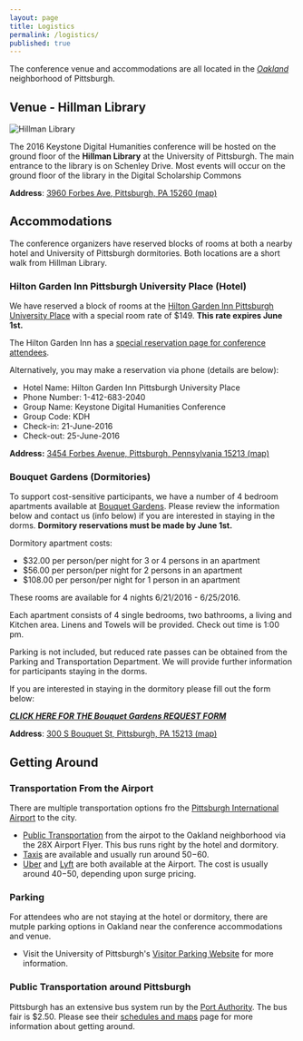 ```yaml
---
layout: page
title: Logistics
permalink: /logistics/
published: true
---
```



The conference venue and accommodations are all located in the [*Oakland*](https://en.wikipedia.org/wiki/Oakland_(Pittsburgh)) neighborhood of Pittsburgh.

## Venue - Hillman Library

![Hillman Library](http://www.tour.pitt.edu/sites/default/files/styles/galleriffic_slide/public/hillman2.jpg)

The 2016 Keystone Digital Humanities conference will be hosted on the ground floor of the **Hillman Library** at the University of Pittsburgh. The main entrance to the library is on Schenley Drive. Most events will occur on the ground floor of the library in the Digital Scholarship Commons


**Address**: [3960 Forbes Ave, Pittsburgh, PA 15260 (map)](https://www.google.com/maps/place/Hillman+Library/@40.4425566,-79.9563078,17z/data=!3m2!4b1!5s0x8834f228612ae9a3:0x93674d10801f4b7!4m2!3m1!1s0x8834f2288f5072bb:0x6a686f3fc76a4cd1)



## Accommodations

The conference organizers have reserved blocks of rooms at both a nearby hotel and University of Pittsburgh dormitories. Both locations are a short walk from Hillman Library.

### Hilton Garden Inn Pittsburgh University Place (Hotel)
We have reserved a block of rooms at the [Hilton Garden Inn Pittsburgh University Place](http://hiltongardeninn.hilton.com/en/gi/hotels/index.jhtml?ctyhocn=PITUCGI) with a special room rate of $149. **This rate expires June 1st.**

The Hilton Garden Inn has a [special reservation page for conference attendees](http://hiltongardeninn.hilton.com/en/gi/groups/personalized/P/PITUCGI-KDH-20160621/index.jhtml).

Alternatively, you may make a reservation via phone (details are below):

- Hotel Name: Hilton Garden Inn Pittsburgh University Place
- Phone Number: 1-412-683-2040
- Group Name: Keystone Digital Humanities Conference
- Group Code: KDH
- Check-in: 21-June-2016
- Check-out: 25-June-2016

**Address:** [3454 Forbes Avenue, Pittsburgh, Pennsylvania 15213 (map)](https://www.google.com/maps/place/Hilton+Garden+Inn+Pittsburgh+University+Place/@40.4394896,-79.9607275,17z/data=!3m1!4b1!4m2!3m1!1s0x8834f180c7629df3:0x29371aa7788f0544)



### Bouquet Gardens (Dormitories)

To support cost-sensitive participants, we have a number of 4 bedroom apartments available at [Bouquet Gardens](https://www.pc.pitt.edu/housing/halls/bouquet.php). Please review the information below and contact us (info below) if you are interested in staying in the dorms. **Dormitory reservations must be made by June 1st.**

Dormitory apartment costs:

- $32.00 per person/per night for 3 or 4 persons in an apartment
- $56.00 per person/per night for 2 persons in an apartment
- $108.00 per person/per night for 1 person in an apartment

These rooms are available for 4 nights 6/21/2016 - 6/25/2016.

Each apartment consists of 4 single bedrooms, two bathrooms, a living and Kitchen area. Linens and Towels will be provided. Check out time is 1:00 pm.

Parking is not included, but reduced rate passes can be obtained from the Parking and Transportation Department. We will provide further information for participants staying in the dorms.

If you are interested in staying in the dormitory please fill out the form below:

***[CLICK HERE FOR THE Bouquet Gardens REQUEST FORM](https://docs.google.com/forms/d/1zAVv8DuK6K92nr8M93-rNWkR8LM-wOsqBvmqsO2NoKI/viewform)***

**Address**: [300 S Bouquet St, Pittsburgh, PA 15213 (map)](https://www.google.com/maps/place/Bouquet+Gardens/@40.4407467,-79.9561969,18.14z/data=!4m2!3m1!1s0x8834f22828e6cf47:0xf87ad7d708e7458e)



## Getting Around

### Transportation From the Airport

There are multiple transportation options fro the [Pittsburgh International Airport](http://www.flypittsburgh.com/transportation) to the city.

- [Public Transportation](http://www.flypittsburgh.com/public_transportation) from the airpot to the Oakland neighborhood via the 28X Airport Flyer. This bus runs right by the hotel and dormitory.
- [Taxis](http://www.flypittsburgh.com/limousines_taxis_buses) are available and usually run around $50-$60.
- [Uber](https://www.uber.com/) and [Lyft](https://www.lyft.com/) are both available at the Airport. The cost is usually around $40-$50, depending upon surge pricing.

### Parking

For attendees who are not staying at the hotel or dormitory, there are mutple parking options in Oakland near the conference accommodations and venue.

- Visit the University of Pittsburgh's [Visitor Parking Website](http://www.pts.pitt.edu/parking/visitor.html) for more information.


### Public Transportation around Pittsburgh

Pittsburgh has an extensive bus system run by the [Port Authority](http://www.portauthority.org/paac/default.aspx). The bus fair is $2.50. Please see their [schedules and maps](http://www.portauthority.org/paac/SchedulesMaps/TripPlanner.aspx) page for more information about getting around.

